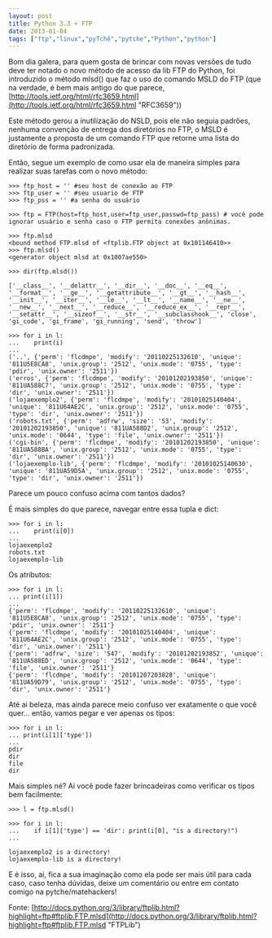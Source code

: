 ```yaml
---
layout: post
title: Python 3.3 + FTP
date: 2013-01-04
tags: ["ftp","linux","pyTchê","pytche","Python","python"]
---
```


Bom dia galera, para quem gosta de brincar com novas versões de tudo deve ter notado o novo método de acesso da lib FTP do Python, foi introduzido o método mlsd() que faz o uso do comando MSLD do FTP (que na verdade, é bem mais antigo do que parece, [http://tools.ietf.org/html/rfc3659.html](http://tools.ietf.org/html/rfc3659.html "RFC3659"))

Este método gerou a inutilização do NSLD, pois ele não seguia padrões, nenhuma convenção de entrega dos diretórios no FTP, o MSLD é justamente a proposta de um comando FTP que retorne uma lista do diretório de forma padronizada.

Então, segue um exemplo de como usar ela de maneira simples para realizar suas tarefas com o novo método:

    >>> ftp_host = '' #seu host de conexão ao FTP
    >>> ftp_user = '' #seu usuario de FTP
    >>> ftp_pss = '' #a senha do usuário

    >>> ftp = FTP(host=ftp_host,user=ftp_user,passwd=ftp_pass) # você pode ignorar usuário e senha caso o FTP permita conexões anônimas.

    >>> ftp.mlsd
    <bound method FTP.mlsd of <ftplib.FTP object at 0x101146410>>
    >>> ftp.mlsd()
    <generator object mlsd at 0x1007ae550>

    >>> dir(ftp.mlsd())

    ['__class__', '__delattr__', '__dir__', '__doc__', '__eq__', '__format__', '__ge__', '__getattribute__', '__gt__', '__hash__', '__init__', '__iter__', '__le__', '__lt__', '__name__', '__ne__', '__new__', '__next__', '__reduce__', '__reduce_ex__', '__repr__', '__setattr__', '__sizeof__', '__str__', '__subclasshook__', 'close', 'gi_code', 'gi_frame', 'gi_running', 'send', 'throw']

    >>> for i in l:
    ...    print(i)
    ...
    ('..', {'perm': 'flcdmpe', 'modify': '20110225132610', 'unique': '811U5E8CA8', 'unix.group': '2512', 'unix.mode': '0755', 'type': 'pdir', 'unix.owner': '2511'})
    ('erros', {'perm': 'flcdmpe', 'modify': '20101202193850', 'unique': '811UA588C7', 'unix.group': '2512', 'unix.mode': '0755', 'type': 'dir', 'unix.owner': '2511'})
    ('lojaexemplo2', {'perm': 'flcdmpe', 'modify': '20101025140404', 'unique': '811U64AE2C', 'unix.group': '2512', 'unix.mode': '0755', 'type': 'dir', 'unix.owner': '2511'})
    ('robots.txt', {'perm': 'adfrw', 'size': '53', 'modify': '20101202193850', 'unique': '811UA588D2', 'unix.group': '2512', 'unix.mode': '0644', 'type': 'file', 'unix.owner': '2511'})
    ('cgi-bin', {'perm': 'flcdmpe', 'modify': '20101202193850', 'unique': '811UA588BA', 'unix.group': '2512', 'unix.mode': '0755', 'type': 'dir', 'unix.owner': '2511'})
    ('lojaexemplo-lib', {'perm': 'flcdmpe', 'modify': '20101025140630', 'unique': '811UA59D5A', 'unix.group': '2512', 'unix.mode': '0755', 'type': 'dir', 'unix.owner': '2511'})

Parece um pouco confuso acima com tantos dados?

É mais simples do que parece, navegar entre essa tupla e dict:

    >>> for i in l:
    ...    print(i[0])
    ...
    lojaexemplo2
    robots.txt
    lojaexemplo-lib

Os atributos:

    >>> for i in l:
    ... print(i[1])
    ...
    {'perm': 'flcdmpe', 'modify': '20110225132610', 'unique': '811U5E8CA8', 'unix.group': '2512', 'unix.mode': '0755', 'type': 'pdir', 'unix.owner': '2511'}
    {'perm': 'flcdmpe', 'modify': '20101025140404', 'unique': '811U64AE2C', 'unix.group': '2512', 'unix.mode': '0755', 'type': 'dir', 'unix.owner': '2511'}
    {'perm': 'adfrw', 'size': '547', 'modify': '20101202193852', 'unique': '811UA588ED', 'unix.group': '2512', 'unix.mode': '0644', 'type': 'file', 'unix.owner': '2511'}
    {'perm': 'flcdmpe', 'modify': '20101207203828', 'unique': '811UA59D79', 'unix.group': '2512', 'unix.mode': '0755', 'type': 'dir', 'unix.owner': '2511'}

Até ai beleza, mas ainda parece meio confuso ver exatamente o que você quer... então, vamos pegar e ver apenas os tipos:

    >>> for i in l:
    ... print(i[1]['type'])
    ...
    pdir
    dir
    file
    dir

Mais simples né? Ai você pode fazer brincadeiras como verificar os tipos bem facilmente:

    >>> l = ftp.mlsd()

    >>> for i in l:
    ...    if i[1]['type'] == 'dir': print(i[0], "is a directory!")
    ...

    lojaexemplo2 is a directory!
    lojaexemplo-lib is a directory!

E é isso, ai, fica a sua imaginação como ela pode ser mais útil para cada caso, caso tenha dúvidas, deixe um comentário ou entre em contato comigo na pytche/matehackers!

Fonte: [http://docs.python.org/3/library/ftplib.html?highlight=ftp#ftplib.FTP.mlsd](http://docs.python.org/3/library/ftplib.html?highlight=ftp#ftplib.FTP.mlsd "FTPLib")
